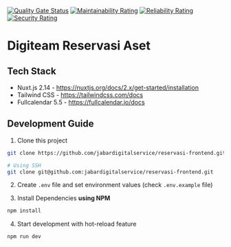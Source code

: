 [![Quality Gate Status](https://sonar.digitalservice.id/api/project_badges/measure?project=digiteam-reservasi-web&metric=alert_status)](https://sonar.digitalservice.id/dashboard?id=digiteam-reservasi-web) [![Maintainability Rating](https://sonar.digitalservice.id/api/project_badges/measure?project=digiteam-reservasi-web&metric=sqale_rating)](https://sonar.digitalservice.id/dashboard?id=digiteam-reservasi-web) [![Reliability Rating](https://sonar.digitalservice.id/api/project_badges/measure?project=digiteam-reservasi-web&metric=reliability_rating)](https://sonar.digitalservice.id/dashboard?id=digiteam-reservasi-web) [![Security Rating](https://sonar.digitalservice.id/api/project_badges/measure?project=digiteam-reservasi-web&metric=security_rating)](https://sonar.digitalservice.id/dashboard?id=digiteam-reservasi-web)
# Digiteam Reservasi Aset

## Tech Stack
- Nuxt.js 2.14 - https://nuxtjs.org/docs/2.x/get-started/installation
- Tailwind CSS - https://tailwindcss.com/docs
- Fullcalendar 5.5 - https://fullcalendar.io/docs

## Development Guide
1. Clone this project
```bash
git clone https://github.com/jabardigitalservice/reservasi-frontend.git

# Using SSH
git clone git@github.com:jabardigitalservice/reservasi-frontend.git
```

2. Create `.env` file and set environment values (check `.env.example` file) 

3. Install Dependencies **using NPM**
```bash
npm install
```
4. Start development with hot-reload feature
```bash
npm run dev
```

